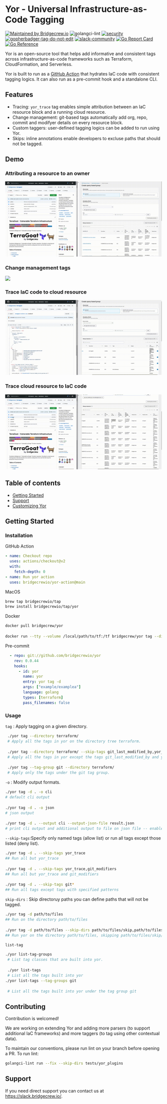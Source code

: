 # Yor - Universal Infrastructure-as-Code Tagging
[![Maintained by Bridgecrew.io](https://img.shields.io/badge/maintained%20by-bridgecrew.io-blueviolet)](https://bridgecrew.io/?utm_source=github&utm_medium=organic_oss&utm_campaign=yor)
![golangci-lint](https://github.com/bridgecrewio/yor/workflows/tests/badge.svg)
[![security](https://github.com/bridgecrewio/yor/actions/workflows/security.yml/badge.svg)](https://github.com/bridgecrewio/yor/actions/workflows/security.yml)
<a href='https://github.com/jpoles1/gopherbadger' target='_blank'>![gopherbadger-tag-do-not-edit](https://img.shields.io/badge/Go%20Coverage-82%25-brightgreen.svg?longCache=true&style=flat)</a>
[![slack-community](https://slack.bridgecrew.io/badge.svg)](https://slack.bridgecrew.io/?utm_source=github&utm_medium=organic_oss&utm_campaign=yor)
[![Go Report Card](https://goreportcard.com/badge/github.com/bridgecrewio/yor)](https://goreportcard.com/report/github.com/bridgecrewio/yor)
[![Go Reference](https://pkg.go.dev/badge/github.com/bridgecrewio/yor.svg)](https://pkg.go.dev/github.com/bridgecrewio/yor)
 
Yor is an open-source tool that helps add informative and consistent tags across infrastructure-as-code frameworks such as Terraform, CloudFormation, and Serverless.

Yor is built to run as a [GitHub Action](https://github.com/bridgecrewio/yor-action) that hydrates IaC code with consistent tagging logics. It can also run as a pre-commit hook and a standalone CLI.

## Features
* Tracing: ```yor_trace``` tag enables simple attribution between an IaC resource block and a running cloud resource.
* Change management: git-based tags automatically add org, repo, commit and modifyer details on every resource block.  
* Custom taggers: user-defined tagging logics can be added to run using Yor.
* Skips: inline annotations enable developers to excluse paths that should not be tagged.

## Demo
### Attributing a resource to an owner
![](docs/yor_owner.gif)

### Change management tags
![](docs/yor_git_tags.gif)

### Trace IaC code to cloud resource
![](docs/yor_trace.gif)

### Trace cloud resource to IaC code
![](docs/yor_file.gif)

## **Table of contents**

- [Getting Started](#getting-started)
- [Support](#support)
- [Customizing Yor](CUSTOMIZE.md)

## Getting Started

### Installation
GitHub Action
```yaml
- name: Checkout repo
  uses: actions/checkout@v2
  with:
    fetch-depth: 0
- name: Run yor action
  uses: bridgecrewio/yor-action@main
```

MacOS
```sh
brew tap bridgecrewio/tap
brew install bridgecrewio/tap/yor
```

Docker
```sh
docker pull bridgecrew/yor

docker run --tty --volume /local/path/to/tf:/tf bridgecrew/yor tag --directory /tf
```

Pre-commit
```yaml
  - repo: git://github.com/bridgecrewio/yor
    rev: 0.0.44
    hooks:
      - id: yor
        name: yor
        entry: yor tag -d
        args: ["example/examplea"]
        language: golang
        types: [terraform]
        pass_filenames: false
```

### Usage

`tag` : Apply tagging on a given directory.

```sh
 ./yor tag --directory terraform/
 # Apply all the tags in yor on the directory tree terraform.

 ./yor tag --directory terraform/ --skip-tags git_last_modified_by,yor_trace
 # Apply all the tags in yor except the tags git_last_modified_by and yor_trace.

 ./yor tag --tag-group git --directory terraform/
 # Apply only the tags under the git tag group.
```

`-o` : Modify output formats.

```sh
./yor tag -d . -o cli
# default cli output

./yor tag -d . -o json
# json output

./yor tag -d . --output cli --output-json-file result.json
# print cli output and additional output to file on json file -- enables prgormatic analysis alongside printing human readable result
```

`--skip-tags`:Specify only named tags (allow list) or run all tags except those listed (deny list).

```sh
./yor tag -d . --skip-tags yor_trace
## Run all but yor_trace

./yor tag -d . --skip-tags yor_trace,git_modifiers
## Run all but yor_trace and git_modifiers

./yor tag -d . --skip-tags git*
## Run all tags except tags with specified patterns
```

`skip-dirs` : Skip directoruy paths you can define paths that will not be tagged.

```sh
./yor tag -d path/to/files
## Run on the directory path/to/files

./yor tag -d path/to/files --skip-dirs path/to/files/skip,path/to/files/another/skip2
## Run yor on the directory path/to/files, skipping path/to/files/skip/ and path/to/files/another/skip2/
```

`list-tag`

```sh
./yor list-tag-groups
 # List tag classes that are built into yor.
 
 ./yor list-tags
 # List all the tags built into yor
./yor list-tags --tag-groups git
 
 # List all the tags built into yor under the tag group git
```

## Contributing

Contribution is welcomed! 

We are working on extending Yor and adding more parsers (to support additional IaC frameworks) and more taggers (to tag using other contextual data).

To maintain our conventions, please run lint on your branch before opening a PR. To run lint:
```sh
golangci-lint run --fix --skip-dirs tests/yor_plugins
```

## Support

If you need direct support you can contact us at https://slack.bridgecrew.io/.
